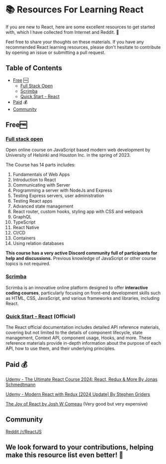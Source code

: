 # 📚 Resources For Learning React

If you are new to React, here are some excellent resources to get started with, which I have collected from Internet and Reddit.  🌟

Feel free to share your thoughts on these materials. If you have any recommended React learning resources, please don't hesitate to contribute by opening an issue or submitting a pull request.

## Table of Contents
- [Free](#free) 🆓
  - [Full Stack Open](#full-stack-open)
  - [Scrimba](#scrimba)
  - [Quick Start - React](#quick-start---react-official)
- [Paid](#paid) 💰
- [Community](#community) 

## Free🆓

### [Full stack open](https://fullstackopen.com/en/) 

Open online course on JavaScript based modern web development by University of Helsinki and Houston Inc. in the spring of 2023.

The Course has 14 parts includes:
1. Fundamentals of Web Apps
2. Introduction to React
3. Communicating with Server
4. Programming a server with NodeJs and Express
5. Testing Express servers, user administration
6. Testing React apps
7. Advanced state management
8. React router, custom hooks, styling app with CSS and webpack
9. GraphQL
10. TypeScript
11. React Native
12. CI/CD
13. Containers
14. Using relation databases

**This course has a very active Discord community full of participants for help and discussions.** Previous knowledge of JavaScript or other course topics is not required.

### [Scrimba](https://scrimba.com)

Scrimba is an innovative online platform designed to offer **interactive coding courses**, particularly focusing on front-end development skills such as HTML, CSS, JavaScript, and various frameworks and libraries, including React.

### [Quick Start - React](https://react.dev/learn) (Official)

The React official documentation includes detailed API reference materials, covering but not limited to the details of component lifecycle, state management, Context API, component usage, Hooks, and more. These reference materials provide in-depth information about the purpose of each API, how to use them, and their underlying principles.

## Paid 💰

[Udemy - The Ultimate React Course 2024: React, Redux & More By Jonas Schmedtmann](https://www.udemy.com/course/the-ultimate-react-course)

[Udemy - Modern React with Redux [2024 Update] By Stephen Griders](https://www.udemy.com/course/react-redux/)

[The Joy of React by Josh W Comeau](https://www.joyofreact.com) (Very good but very expensive)

## Community
[Reddit /r/ReactJS](https://www.reddit.com/r/reactjs/)

## We look forward to your contributions, helping make this resource list even better! 🙌

